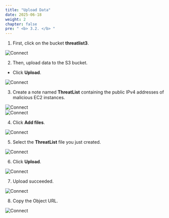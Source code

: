 ```yaml
---
title: "Upload Data"
date: 2025-06-18
weight: 2
chapter: false
pre: " <b> 3.2. </b> "
---
```


1. First, click on the bucket **threatlist3**.

![Connect](/images/3.connect/image2.2.47.png)

2. Then, upload data to the S3 bucket.  
  + Click **Upload**.

![Connect](/images/3.connect/image2.2.48.png)

3. Create a note named **ThreatList** containing the public IPv4 addresses of malicious EC2 instances.

![Connect](/images/3.connect/image2.2.49.png)  
![Connect](/images/3.connect/image2.2.50.png)

4. Click **Add files**.

![Connect](/images/3.connect/image2.2.51.png)

5. Select the **ThreatList** file you just created.

![Connect](/images/3.connect/image2.2.52.png)

6. Click **Upload**.

![Connect](/images/3.connect/image2.2.53.png)

7. Upload succeeded.

![Connect](/images/3.connect/image2.2.54.png)

8. Copy the Object URL.

![Connect](/images/3.connect/image2.2.55.png)
